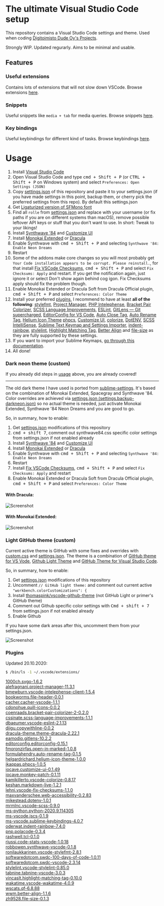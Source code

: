 # The ultimate Visual Studio Code setup

This repository contains a Visual Studio Code settings and theme.
Used when coding [Digitoimisto Dude Oy's Projects](https://github.com/digitoimistodude).

Strongly WIP.
Updated regurarly.
Aims to be minimal and usable.

## Features

### Useful extensions

Contains lots of extensions that will not slow down VSCode. Browse extensions [here](#plugins).

### Snippets

Useful snippets like `media + tab` for media queries. Browse snippets [here](https://github.com/ronilaukkarinen/vscode-settings/tree/master/snippets).

### Key bindings

Useful keybindings for different kind of tasks. Browse keybindings [here](https://github.com/ronilaukkarinen/vscode-settings/blob/master/keybindings.json).

# Usage

1. Install [Visual Studio Code](https://code.visualstudio.com/)
2. Open Visual Studio Code and type <kbd>cmd + Shift + P</kbd> (or <kbd>CTRL + Shift + P</kbd> on Windows system) and select `Preferences: Open Settings (JSON)`
3. Copy [settings.json](https://raw.githubusercontent.com/ronilaukkarinen/vscode-settings/master/settings.json) of this repository and paste it to your settings.json (if you have made settings in this point, backup them, or cherry pick the preferred settings from this repo). By default this settings.json
4. Get [Ligaturized version of SFMono font](https://github.com/lemeb/a-better-ligaturizer/blob/master/output-fonts/SFMono.ttf)
5. Find all `rolle` from [settings.json](https://raw.githubusercontent.com/ronilaukkarinen/vscode-settings/master/settings.json) and replace with your username (or fix paths if you are on different systems than macOS), remove possible leftover API keys or stuff that you don't want to use. In short: Tweak to your likings!
6. Install [Synthwave '84](https://marketplace.visualstudio.com/items?itemName=RobbOwen.synthwave-vscode) and [Customize UI](https://marketplace.visualstudio.com/items?itemName=iocave.customize-ui)
7. Install [Monokai Extended](https://marketplace.visualstudio.com/items?itemName=SuperPaintman.monokai-extended) or [Dracula](https://marketplace.visualstudio.com/items?itemName=dracula-theme.theme-dracula)
8. Enable Synthwave with <kbd>cmd + Shift + P</kbd> and selecting `Synthwave '84: Enable Neon Dreams`
9. Restart
10. Some of the addons make core changes so you will most probably get `Your Code installation appears to be corrupt. Please reinstall.`, for that install [Fix VSCode Checksums](https://marketplace.visualstudio.com/items?itemName=lehni.vscode-fix-checksums), <kbd>cmd + Shift + P</kbd> and select `Fix Checksums: Apply` and restart. If you get the notification again, just ignore it or select Don't show again behind cog igon. Fix Checksums apply should fix the problem though.
11. Enable Monokai Extended or Dracula Soft from Dracula Official plugin, <kbd>cmd + Shift + P</kbd> and select `Preferences: Color Theme`
12. Install your preferred [plugins](#plugins), I recommend to have at least **all of the following**: [stylefmt](https://marketplace.visualstudio.com/items?itemName=ronilaukkarinen.vscode-stylefmt), [Project Manager](https://marketplace.visualstudio.com/items?itemName=alefragnani.project-manager), [PHP Intelephense](https://marketplace.visualstudio.com/items?itemName=bmewburn.vscode-intelephense-client), [Bracket Pair Colorizer](https://marketplace.visualstudio.com/items?itemName=coenraads.bracket-pair-colorizer), [SCSS Language Improvements](https://marketplace.visualstudio.com/items?itemName=cssinate.scss-language-improvements), [ESLint](https://marketplace.visualstudio.com/items?itemName=dbaeumer.vscode-eslint), [GitLens — Git supercharged](https://marketplace.visualstudio.com/items?itemName=eamodio.gitlens), [EditorConfig for VS Code](https://marketplace.visualstudio.com/items?itemName=EditorConfig.EditorConfig), [Auto Close Tag](https://marketplace.visualstudio.com/items?itemName=formulahendry.auto-close-tag), [Auto Rename Tag](https://marketplace.visualstudio.com/items?itemName=formulahendry.auto-rename-tag), [Helium Icon Theme](https://marketplace.visualstudio.com/items?itemName=helgardrichard.helium-icon-theme) [phpcs](https://marketplace.visualstudio.com/items?itemName=ikappas.phpcs), [Customize UI](https://marketplace.visualstudio.com/items?itemName=iocave.customize-ui), [colorize](https://marketplace.visualstudio.com/items?itemName=kamikillerto.vscode-colorize), [DotENV](https://marketplace.visualstudio.com/items?itemName=mikestead.dotenv), [SCSS IntelliSense](https://marketplace.visualstudio.com/items?itemName=mrmlnc.vscode-scss), [Sublime Text Keymap and Settings Importer](https://marketplace.visualstudio.com/items?itemName=ms-vscode.sublime-keybindings), [indent-rainbow](https://marketplace.visualstudio.com/items?itemName=oderwat.indent-rainbow), [stylelint](https://marketplace.visualstudio.com/items?itemName=stylelint.vscode-stylelint), [Highlight Matching Tag](https://marketplace.visualstudio.com/items?itemName=vincaslt.highlight-matching-tag), [Better Align](https://marketplace.visualstudio.com/items?itemName=wwm.better-align) and [file-size](https://marketplace.visualstudio.com/items?itemName=zh9528.file-size) as they are fully supported by these settings.
13. If you want to import your Sublime Keymaps, [go through this documentation](https://marketplace.visualstudio.com/items?itemName=ms-vscode.sublime-keybindings).
14. All done!

### Dark neon theme (custom)

If you already did steps in [usage](#usage) above, you are already covered!

--- 

The old dark theme I have used is ported from [sublime-settings](https://github.com/digitoimistodude/sublime-settings). It's based on the combination of Monokai Extended, Spacegray and Synthwave '84. Color overrides are achieved via [settings.json (settings.backup-darkneon.json)](https://github.com/ronilaukkarinen/vscode-settings/blob/master/settings.backup-darkneon.json) so no actual theme is needed, just activate Monokai Extended, Synthwave '84 Neon Dreams and you are good to go.

So, in summary, how to enable:

1. Get [settings.json](https://raw.githubusercontent.com/ronilaukkarinen/vscode-settings/master/settings.json) modifications of this repository
2. <kbd>cmd + shift 7</kbd>, comment out synthwave84.css specific color settings from settings.json if not enabled already
3. Install [Synthwave '84](https://marketplace.visualstudio.com/items?itemName=RobbOwen.synthwave-vscode) and [Customize UI](https://marketplace.visualstudio.com/items?itemName=iocave.customize-ui)
4. Install [Monokai Extended](https://marketplace.visualstudio.com/items?itemName=SuperPaintman.monokai-extended) or [Dracula](https://marketplace.visualstudio.com/items?itemName=dracula-theme.theme-dracula)
5. Enable Synthwave with <kbd>cmd + Shift + P</kbd> and selecting `Synthwave '84: Enable Neon Dreams`
6. Restart
7. Install [Fix VSCode Checksums](https://marketplace.visualstudio.com/items?itemName=lehni.vscode-fix-checksums), <kbd>cmd + Shift + P</kbd> and select `Fix Checksums: Apply` and restart
8. Enable Monokai Extended or Dracula Soft from Dracula Official plugin, <kbd>cmd + Shift + P</kbd> and select `Preferences: Color Theme`

#### With Dracula:
![Screenshot](https://i.imgur.com/yim4rNQ.png "Screenshot")

#### With Monokai Extended:
![Screenshot](https://i.imgur.com/8m8ESKo.png "Screenshot")

### Light GitHub theme (custom)

Current active theme is GitHub with some fixes and overrides with [custom.css](https://github.com/ronilaukkarinen/vscode-settings/blob/master/custom.css) and [settings.json](https://github.com/ronilaukkarinen/vscode-settings/blob/master/settings.json). The theme is a combination of [GitHub theme for VS Vode](https://github.com/primer/github-vscode-theme), [Github Light Theme](https://github.com/chuling/vscode-theme-github-light) and [GitHub Theme for Visual Studio Code](https://github.com/thomaspink/vscode-github-theme).

So, in summary, how to enable:

1. Get [settings.json](https://raw.githubusercontent.com/ronilaukkarinen/vscode-settings/master/settings.json) modifications of this repository
2. Uncomment `// GitHub light theme:` and comment out current active `"workbench.colorCustomizations": {`
3. Install [thomaspink/vscode-github-theme](https://github.com/thomaspink/vscode-github-theme) (not GitHub Light or primer's GitHub theme)
4. Comment out Github specific color settings with <kbd>Cmd + shift + 7</kbd> from settings.json if not enabled already
5. Enable Github

If you have some dark areas after this, uncomment them from your settings.json.

![Screenshot](https://i.imgur.com/X7NYkhm.png "Screenshot")

### Plugins

Updated 20.10.2020:

``` bash
$ /bin/ls -1 ~/.vscode/extensions/
```

<a href="https://marketplace.visualstudio.com/items?itemName=1000ch.svgo">1000ch.svgo-1.6.2</a><br />
<a href="https://marketplace.visualstudio.com/items?itemName=alefragnani.project-manager">alefragnani.project-manager-11.3.1</a><br />
<a href="https://marketplace.visualstudio.com/items?itemName=bmewburn.vscode-intelephense-client">bmewburn.vscode-intelephense-client-1.5.4</a><br />
<a href="https://marketplace.visualstudio.com/items?itemName=bookworms.file-header">bookworms.file-header-0.0.1</a><br />
<a href="https://marketplace.visualstudio.com/items?itemName=cacher.cacher-vscode">cacher.cacher-vscode-1.1.1</a><br />
<a href="https://marketplace.visualstudio.com/items?itemName=cdonohue.quill-icons">cdonohue.quill-icons-0.0.2</a><br />
<a href="https://marketplace.visualstudio.com/items?itemName=coenraads.bracket-pair-colorizer-2">coenraads.bracket-pair-colorizer-2-0.2.0</a><br />
<a href="https://marketplace.visualstudio.com/items?itemName=cssinate.scss-language-improvements">cssinate.scss-language-improvements-1.1.1</a><br />
<a href="https://marketplace.visualstudio.com/items?itemName=dbaeumer.vscode-eslint-">dbaeumer.vscode-eslint-2.1.13</a><br />
<a href="https://marketplace.visualstudio.com/items?itemName=diigu.copywithline">diigu.copywithline-0.0.2</a><br />
<a href="https://marketplace.visualstudio.com/items?itemName=dracula-theme.theme-dracula-">dracula-theme.theme-dracula-2.22.1</a><br />
<a href="https://marketplace.visualstudio.com/items?itemName=eamodio.gitlens">eamodio.gitlens-10.2.2</a><br />
<a href="https://marketplace.visualstudio.com/items?itemName=editorconfig.editorconfig">editorconfig.editorconfig-0.15.1</a><br />
<a href="https://marketplace.visualstudio.com/items?itemName=fmoronzirfas.open-in-marked">fmoronzirfas.open-in-marked-1.0.8</a><br />
<a href="https://marketplace.visualstudio.com/items?itemName=formulahendry.auto-rename-tag">formulahendry.auto-rename-tag-0.1.5</a><br />
<a href="https://marketplace.visualstudio.com/items?itemName=helgardrichard.helium-icon-theme">helgardrichard.helium-icon-theme-1.0.0</a><br />
<a href="https://marketplace.visualstudio.com/items?itemName=ikappas.phpcs">ikappas.phpcs-1.0.5</a><br />
<a href="https://marketplace.visualstudio.com/items?itemName=iocave.customize-ui">iocave.customize-ui-0.1.49</a><br />
<a href="https://marketplace.visualstudio.com/items?itemName=iocave.monkey-patch">iocave.monkey-patch-0.1.11</a><br />
<a href="https://marketplace.visualstudio.com/items?itemName=kamikillerto.vscode-colorize">kamikillerto.vscode-colorize-0.8.17</a><br />
<a href="https://marketplace.visualstudio.com/items?itemName=keshan.markdown-live">keshan.markdown-live-1.2.1</a><br />
<a href="https://marketplace.visualstudio.com/items?itemName=lehni.vscode-fix-checksums">lehni.vscode-fix-checksums-1.1.0</a><br />
<a href="https://marketplace.visualstudio.com/items?itemName=maxvanderschee.web-accessibility">maxvanderschee.web-accessibility-0.2.83</a><br />
<a href="https://marketplace.visualstudio.com/items?itemName=mikestead.dotenv">mikestead.dotenv-1.0.1</a><br />
<a href="https://marketplace.visualstudio.com/items?itemName=mrmlnc.vscode-scss">mrmlnc.vscode-scss-0.9.0</a><br />
<a href="https://marketplace.visualstudio.com/items?itemName=ms-python.python">ms-python.python-2020.9.114305</a><br />
<a href="https://marketplace.visualstudio.com/items?itemName=ms-vscode.jscs">ms-vscode.jscs-0.1.9</a><br />
<a href="https://marketplace.visualstudio.com/items?itemName=ms-vscode.sublime-keybindings">ms-vscode.sublime-keybindings-4.0.7</a><br />
<a href="https://marketplace.visualstudio.com/items?itemName=oderwat.indent-rainbow">oderwat.indent-rainbow-7.4.0</a><br />
<a href="https://marketplace.visualstudio.com/items?itemName=pnp.polacode">pnp.polacode-0.3.4</a><br />
<a href="https://marketplace.visualstudio.com/items?itemName=rashwell.tcl">rashwell.tcl-0.1.0</a><br />
<a href="https://marketplace.visualstudio.com/items?itemName=riussi.code-stats-vscode-">riussi.code-stats-vscode-1.0.18</a><br />
<a href="https://marketplace.visualstudio.com/items?itemName=robbowen.synthwave-vscode">robbowen.synthwave-vscode-0.1.8</a><br />
<a href="https://marketplace.visualstudio.com/items?itemName=ronilaukkarinen.vscode-stylefmt">ronilaukkarinen.vscode-stylefmt-2.8.1</a><br />
<a href="https://marketplace.visualstudio.com/items?itemName=softwaredotcom.swdc-100-days-of-code">softwaredotcom.swdc-100-days-of-code-1.0.11</a><br />
<a href="https://marketplace.visualstudio.com/items?itemName=softwaredotcom.swdc-vscode">softwaredotcom.swdc-vscode-2.3.14</a><br />
<a href="https://marketplace.visualstudio.com/items?itemName=stylelint.vscode-stylelint">stylelint.vscode-stylelint-0.85.0</a><br />
<a href="https://marketplace.visualstudio.com/items?itemName=tabnine.tabnine-vscode">tabnine.tabnine-vscode-3.0.3</a><br />
<a href="https://marketplace.visualstudio.com/items?itemName=vincaslt.highlight-matching-tag">vincaslt.highlight-matching-tag-0.10.0</a><br />
<a href="https://marketplace.visualstudio.com/items?itemName=wakatime.vscode-wakatime">wakatime.vscode-wakatime-4.0.9</a><br />
<a href="https://marketplace.visualstudio.com/items?itemName=wscats.qf">wscats.qf-6.8.88</a><br />
<a href="https://marketplace.visualstudio.com/items?itemName=wwm.better-align">wwm.better-align-1.1.6</a><br />
<a href="https://marketplace.visualstudio.com/items?itemName=zh9528.file-size">zh9528.file-size-0.1.3</a><br />
